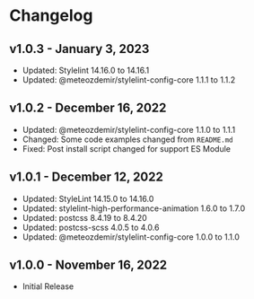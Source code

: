 # Changelog

## v1.0.3 - January 3, 2023

  - Updated: Stylelint 14.16.0 to 14.16.1
  - Updated: @meteozdemir/stylelint-config-core 1.1.1 to 1.1.2

## v1.0.2 - December 16, 2022

  - Updated: @meteozdemir/stylelint-config-core 1.1.0 to 1.1.1
  - Changed: Some code examples changed from `README.md`
  - Fixed: Post install script changed for support ES Module

## v1.0.1 - December 12, 2022

  - Updated: StyleLint 14.15.0 to 14.16.0
  - Updated: stylelint-high-performance-animation 1.6.0 to 1.7.0
  - Updated: postcss 8.4.19 to 8.4.20
  - Updated: postcss-scss 4.0.5 to 4.0.6
  - Updated: @meteozdemir/stylelint-config-core 1.0.0 to 1.1.0

## v1.0.0 - November 16, 2022

  - Initial Release
